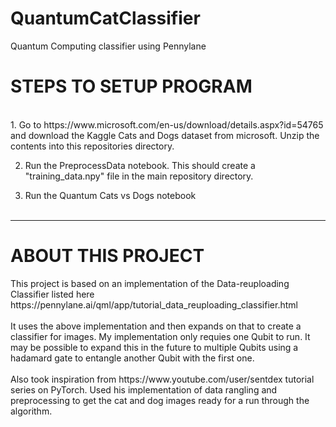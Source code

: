 # QuantumCatClassifier
Quantum Computing classifier using Pennylane

<h1>STEPS TO SETUP PROGRAM</h1>
<br>
1. Go to https://www.microsoft.com/en-us/download/details.aspx?id=54765 and download the Kaggle Cats and Dogs dataset from microsoft. Unzip the contents into this repositories directory. 

2. Run the PreprocessData notebook. This should create a "training_data.npy" file in the main repository directory.

3. Run the Quantum Cats vs Dogs notebook
<br><br>
<hr>
<h1>ABOUT THIS PROJECT</h1>
This project is based on an implementation of the Data-reuploading Classifier listed here https://pennylane.ai/qml/app/tutorial_data_reuploading_classifier.html
<br><br>
It uses the above implementation and then expands on that to create a classifier for images. My implementation only requies one Qubit to run. It may be possible to expand this in the future to multiple Qubits using a hadamard gate to entangle another Qubit with the first one.
<br><br>
Also took inspiration from https://www.youtube.com/user/sentdex tutorial series on PyTorch. Used his implementation of data rangling and preprocessing to get the cat and dog images ready for a run through the algorithm.




